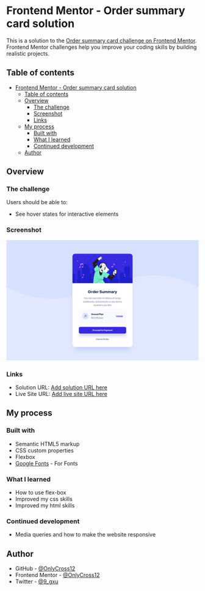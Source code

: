 # Frontend Mentor - Order summary card solution

This is a solution to the [Order summary card challenge on Frontend Mentor](https://www.frontendmentor.io/challenges/order-summary-component-QlPmajDUj). Frontend Mentor challenges help you improve your coding skills by building realistic projects. 

## Table of contents

- [Frontend Mentor - Order summary card solution](#frontend-mentor---order-summary-card-solution)
  - [Table of contents](#table-of-contents)
  - [Overview](#overview)
    - [The challenge](#the-challenge)
    - [Screenshot](#screenshot)
    - [Links](#links)
  - [My process](#my-process)
    - [Built with](#built-with)
    - [What I learned](#what-i-learned)
    - [Continued development](#continued-development)
  - [Author](#author)


## Overview

### The challenge

Users should be able to:

- See hover states for interactive elements

### Screenshot

![Screen Shot](/screenshots/screenshot.png)

### Links

- Solution URL: [Add solution URL here](https://your-solution-url.com)
- Live Site URL: [Add live site URL here](https://your-live-site-url.com)

## My process

### Built with

- Semantic HTML5 markup
- CSS custom properties
- Flexbox
- [Google Fonts](https://fonts.google.com/) - For Fonts

### What I learned

- How to use flex-box
- Improved my css skills
- Improved my html skills

### Continued development

- Media queries and how to make the website responsive

## Author

- GitHub - [@OnlyCross12](https://github.com/OnlyCross12)
- Frontend Mentor - [@OnlyCross12](https://www.frontendmentor.io/profile/OnlyCross12)
- Twitter - [@9_gxu](https://twitter.com/9_gxu)
